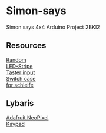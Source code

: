 # Simon-says
Simon says 4x4 Arduino Project 2BKI2


## Resources
[Random](https://docs.arduino.cc/language-reference/de/funktionen/random-numbers/random/) <br/>
[LED-Stripe](https://learn.adafruit.com/adafruit-neopixel-uberguide/arduino-library-use) <br/>
[Taster input](https://spacehal.github.io/docs/arduino/input) <br/>
[Switch case](https://reference.arduino.cc/reference/de/language/structure/control-structure/switchcase/) <br/>
 [for schleife](https://docs.arduino.cc/language-reference/de/struktur/control-structure/for/)

## Lybaris
[Adafruit NeoPixel](https://github.com/adafruit/Adafruit_NeoPixel) <br/>
[Kaypad](https://playground.arduino.cc/) <br/>


